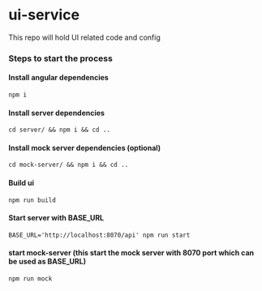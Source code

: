 # ui-service
This repo will hold UI related code and config

### Steps to start the process


#### Install angular dependencies
`npm i`

#### Install server dependencies
`cd server/ && npm i && cd ..`

#### Install mock server dependencies (optional)
`cd mock-server/ && npm i && cd ..`


#### Build ui
`npm run build`

#### Start server with BASE_URL
`BASE_URL='http://localhost:8070/api' npm run start`


#### start mock-server (this start the mock server with 8070 port which can be used as BASE_URL)
`npm run mock`

